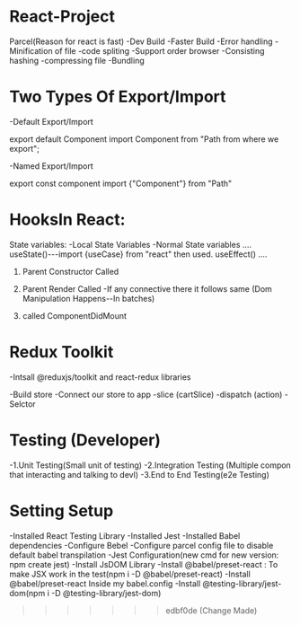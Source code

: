 # React-Project

Parcel(Reason for react is fast)
-Dev Build
-Faster Build
-Error handling
-Minification of file
-code spliting
-Support order browser
-Consisting hashing
-compressing file
-Bundling

# Two Types Of Export/Import

-Default Export/Import

export default Component
import Component from "Path from where we export";

-Named Export/Import

export const component
import {"Component"} from "Path"

# HooksIn React:

State variables:
-Local State Variables
-Normal State variables
....
useState()---import {useCase} from "react" then used.
useEffect()
....

<!-- React Life Cycle  -->

1. Parent Constructor Called
2. Parent Render Called
   -If any connective there it follows same
   (Dom Manipulation Happens--In batches)

3. called ComponentDidMount

# Redux Toolkit

-Intsall @reduxjs/toolkit and react-redux libraries

-Build store
-Connect our store to app
-slice (cartSlice)
-dispatch (action)
-Selctor

# Testing (Developer)

-1.Unit Testing(Small unit of testing)
-2.Integration Testing (Multiple compon that interacting and talking to devl)
-3.End to End Testing(e2e Testing)

# Setting Setup

-Installed React Testing Library
-Installed Jest
-Installed Babel dependencies
-Configure Bebel
-Configure parcel config file to disable default babel transpilation
-Jest Configuration(new cmd for new version: npm create jest)
-Install JsDOM Library
-Install @babel/preset-react : To make JSX work in the test(npm i -D @babel/preset-react)
-Install @babel/preset-react Inside my babel.config
-Install @testing-library/jest-dom(npm i -D @testing-library/jest-dom)

> > > > > > > edbf0de (Change Made)
